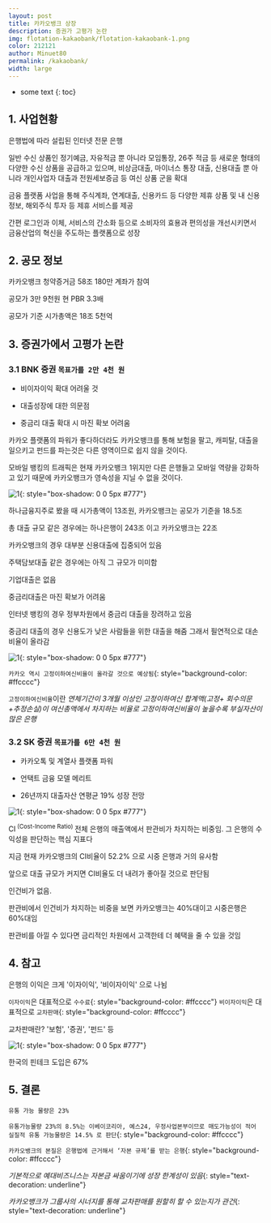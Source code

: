 ```yaml
---
layout: post
title: 카카오뱅크 상장
description: 증권가 고평가 논란
img: flotation-kakaobank/flotation-kakaobank-1.png
color: 212121
author: Minuet80
permalink: /kakaobank/
width: large
---
```


* some text
{: toc}


## 1. 사업현황

은행법에 따라 설립된 인터넷 전문 은행

일반 수신 상품인 정기예금, 자유적금 뿐 아니라 모임통장, 26주 적금 등 새로운 형태의 다양한 수신 상품을 공급하고 있으며, 비상금대출, 마이너스 통장 대출, 신용대출 뿐 아니라 개인사업자 대출과 전원세보증금 등 여신 상품 군을 확대

금융 플랫폼 사업을 통해 주식계좌, 연계대출, 신용카드 등 다양한 제휴 상품 및 내 신용정보, 해외주식 투자 등 제휴 서비스를 제공

간편 로그인과 이체, 서비스의 간소화 등으로 소비자의 효용과 편의성을 개선시키면서 금융산업의 혁신을 주도하는 플랫폼으로 성장


## 2. 공모 정보

카카오뱅크 청약증거금 58조 180만 계좌가 참여 

공모가 3만 9천원 현 PBR 3.3배

공모가 기준 시가총액은 18조 5천억


## 3. 증권가에서 고평가 논란

### 3.1 BNK 증권 ``목표가를 2만 4천 원``

- 비이자이익 확대 어려울 것


- 대출성장에 대한 의문점


- 중금리 대출 확대 시 마진 확보 어려움



카카오 플랫폼의 파워가 좋다하더라도 카카오뱅크를 통해 보험을 팔고, 캐피탈, 대출을 일으키고 펀드를 파는것은 다른 영역이므로 쉽지 않을 것이다.

모바일 뱅킹의 트래픽은 현재 카카오뱅크 1위지만 다른 은행들고 모바일 역량을 강화하고 있기 때문에 카카오뱅크가 영속성을 지닐 수 없을 것이다.

![1]({{site.baseurl}}/images/flotation-kakaobank/flotation-kakaobank-2.png){: style="box-shadow: 0 0 5px #777"}

하나금융지주로 봤을 때 시가총액이 13조원, 카카오뱅크는 공모가 기준을 18.5조

총 대출 규모 같은 경우에는 하나은행이 243조 이고 카카오뱅크는 22조

카카오뱅크의 경우 대부분 신용대출에 집중되어 있음

주택담보대출 같은 경우에는 아직 그 규모가 미미함

기업대출은 없음

중금리대출은 마진 확보가 어려움

인터넷 뱅킹의 경우 정부차원에서 중금리 대출을 장려하고 있음

중금리 대출의 경우 신용도가 낮은 사람들을 위한 대출을 해줌 그래서 필연적으로 대손비율이 올라감

![1]({{site.baseurl}}/images/flotation-kakaobank/flotation-kakaobank-3.png){: style="box-shadow: 0 0 5px #777"}

``카카오 역시 고정이하여신비율이 올라갈 것으로 예상됨``{: style="background-color: #ffcccc"}

``고정이하여신비율``이란 *연체기간이 3개월 이상인 고정이하여신 합계액(고정+ 회수의문+추정손실)이 여신총액에서 차지하는 비율로 고정이하여신비율이 높을수록 부실자산이 많은 은행*

### 3.2 SK 증권 ``목표가를 6만 4천 원``

- 카카오톡 및 계열사 플랫폼 파워

- 언택트 금융 모델 메리트

- 26년까지 대출자산 연평균 19% 성장 전망


![1]({{site.baseurl}}/images/flotation-kakaobank/flotation-kakaobank-4.png){: style="box-shadow: 0 0 5px #777"}

CI<sup> (Cost-Income Ratio) </sup> 전체 은행의 매출액에서 판관비가 차지하는 비중임. 그 은행의 수익성을 판단하는 핵심 지표다

지금  현재 카카오뱅크의 CI비율이 52.2% 으로 시중 은행과 거의 유사함

앞으로 대출 규모가 커지면 CI비율도 더 내려가 좋아질 것으로 판단됨

인건비가 없음.

판관비에서 인건비가 차지하는 비중을 보면 카카오뱅크는 40%대이고 시중은행은 60%대임

판관비를 아낄 수 있다면 금리적인 차원에서 고객한테 더 혜택을 줄 수 있을 것임


## 4. 참고

은행의 이익은 크게 '이자이익', '비이자이익' 으로 나뉨

``이자이익``은 대표적으로 ``수수료``{: style="background-color: #ffcccc"}
``비이자이익``은 대표적으로 ``교차판매``{: style="background-color: #ffcccc"}

교차판매란? '보험', '증권', '펀드' 등 


![1]({{site.baseurl}}/images/flotation-kakaobank/flotation-kakaobank-5.png){: style="box-shadow: 0 0 5px #777"}

한국의 핀테크 도입은 67%

## 5. 결론

``유통 가능 물량은 23%`` 

``유통가능물량 23%의 8.5%는 이베이코리아, 예스24, 우정사업본부이므로 매도가능성이 적어 실질적 유통 가능물량은 14.5% 로 판단``{: style="background-color: #ffcccc"}

``카카오뱅크의 본질은 은행법에 근거해서 ‘자본 규제’를 받는 은행``{: style="background-color: #ffcccc"}

*기본적으로 예대비즈니스는 자본금 싸움이기에 성장 한계성이 있음*{: style="text-decoration: underline"}

*카카오뱅크가 그룹사의 시너지를 통해 교차판매를 원할히 할 수 있는지가 관건*{: style="text-decoration: underline"}